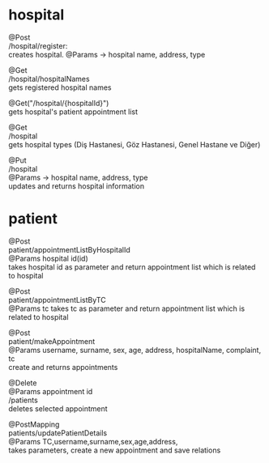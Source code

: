 # hospital

@Post   
/hospital/register:    
creates hospital. @Params -> hospital name, address, type  

@Get   
/hospital/hospitalNames   
gets registered hospital names   
     
@Get("/hospital/{hospitalId}")    
gets hospital's patient appointment list    
    
@Get    
/hospital    
gets hospital types (Diş Hastanesi, Göz Hastanesi, Genel Hastane ve Diğer)   
   
@Put    
/hospital    
@Params -> hospital name, address, type   
updates and returns hospital information   

# patient
  
@Post   
patient/appointmentListByHospitalId   
@Params hospital id(id)   
takes hospital id as parameter and return appointment list which is related to hospital   

@Post     
patient/appointmentListByTC   
@Params tc
takes tc as parameter and return appointment list which is related to hospital    


@Post      
patient/makeAppointment       
@Params username, surname, sex, age, address, hospitalName, complaint, tc      
create and returns appointments       
 
@Delete       
@Params appointment id      
/patients     
deletes selected appointment     

@PostMapping      
patients/updatePatientDetails      
@Params TC,username,surname,sex,age,address,     
takes parameters, create a new appointment and save relations      









